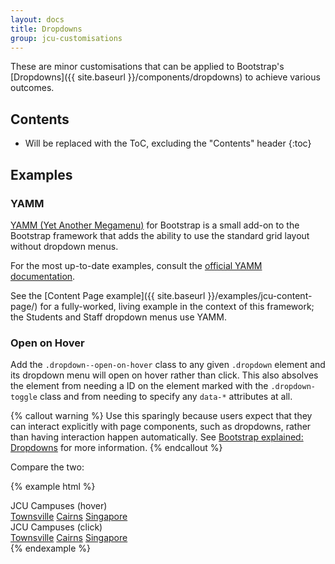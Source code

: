```yaml
---
layout: docs
title: Dropdowns
group: jcu-customisations
---
```


These are minor customisations that can be applied to Bootstrap's
[Dropdowns]({{ site.baseurl }}/components/dropdowns) to achieve various outcomes.

## Contents

* Will be replaced with the ToC, excluding the "Contents" header
{:toc}

## Examples

### YAMM

[YAMM (Yet Another Megamenu)](https://github.com/geedmo/yamm3) for Bootstrap is
a small add-on to the Bootstrap framework that adds the ability to use the
standard grid layout without dropdown menus.

For the most up-to-date examples, consult the [official YAMM
documentation](https://geedmo.github.io/yamm3/).

See the [Content Page example]({{ site.baseurl }}/examples/jcu-content-page/)
for a fully-worked, living example in the context of this framework; the
Students and Staff dropdown menus use YAMM.

### Open on Hover

Add the `.dropdown--open-on-hover` class to any given `.dropdown` element and
its dropdown menu will open on hover rather than click.  This also absolves the
element from needing a ID on the element marked with the ``.dropdown-toggle``
class and from needing to specify any ``data-*`` attributes at all.

{% callout warning %}
Use this sparingly because users expect that they can interact explicitly with
page components, such as dropdowns, rather than having interaction happen
automatically. See [Bootstrap explained:
Dropdowns](http://markdotto.com/2012/02/27/bootstrap-explained-dropdowns/) for
more information.
{% endcallout %}

Compare the two:

{% example html %}
<div class="btn-group">
  <div class="btn-group">
    <div class="dropdown dropdown--open-on-hover">
      <a class="btn btn-secondary dropdown-toggle" id="dropdownmenu-button1" data-target="dropdown" aria-haspopup="true" aria-expanded="false">JCU Campuses (hover)</a>
      <div class="dropdown-menu" role="menu" aria-labelledby="dropdownmenu-button1">
        <a class="dropdown-item" href="#" role="menuitem">Townsville</a>
        <a class="dropdown-item" href="#" role="menuitem">Cairns</a>
        <a class="dropdown-item" href="#" role="menuitem">Singapore</a>
      </div>
    </div>
  </div>

  <div class="btn-group">
    <div class="dropdown">
      <a class="btn btn-secondary dropdown-toggle" id="dropdownmenu-button2" data-toggle="dropdown" aria-haspopup="true" aria-expanded="false">JCU Campuses (click)</a>
      <div class="dropdown-menu" role="menu" aria-labelledby="dropdownmenu-button2">
        <a class="dropdown-item" href="#" role="menuitem">Townsville</a>
        <a class="dropdown-item" href="#" role="menuitem">Cairns</a>
        <a class="dropdown-item" href="#" role="menuitem">Singapore</a>
      </div>
    </div>
  </div>
</div>
{% endexample %}


